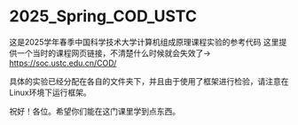 # 2025_Spring_COD_USTC
这是2025学年春季中国科学技术大学计算机组成原理课程实验的参考代码
这里提供一个当时的课程网页链接，不清楚什么时候就会失效了-> https://soc.ustc.edu.cn/COD/

具体的实验已经分配在各自的文件夹下，并且由于使用了框架进行检验，请注意在Linux环境下运行框架。

祝好！各位。希望你们能在这门课里学到点东西。
